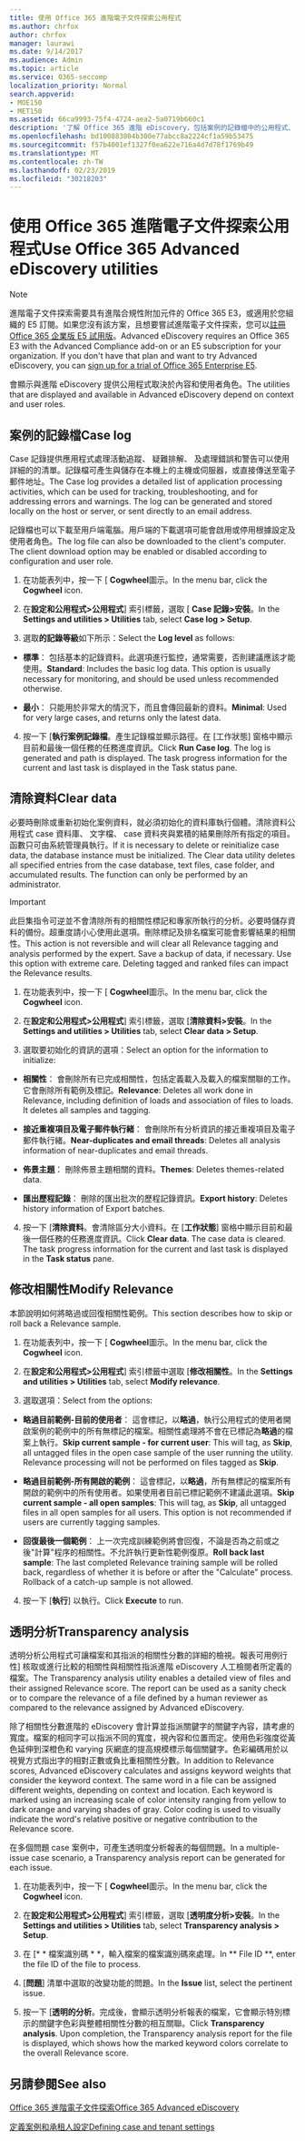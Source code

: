 ```yaml
---
title: 使用 Office 365 進階電子文件探索公用程式
ms.author: chrfox
author: chrfox
manager: laurawi
ms.date: 9/14/2017
ms.audience: Admin
ms.topic: article
ms.service: O365-seccomp
localization_priority: Normal
search.appverid:
- MOE150
- MET150
ms.assetid: 66ca9993-75f4-4724-aea2-5a0719b660c1
description: '了解 Office 365 進階 eDiscovery，包括案例的記錄檔中的公用程式、 清除資料、 處理錯誤、 修改相關性及透明度分析。  '
ms.openlocfilehash: bd100883804b300e77abcc8a2224cf1a59b53475
ms.sourcegitcommit: f57b4001ef1327f0ea622e716a4d7d78f1769b49
ms.translationtype: MT
ms.contentlocale: zh-TW
ms.lasthandoff: 02/23/2019
ms.locfileid: "30218203"
---
```

# <a name="use-office-365-advanced-ediscovery-utilities"></a><span data-ttu-id="0c456-103">使用 Office 365 進階電子文件探索公用程式</span><span class="sxs-lookup"><span data-stu-id="0c456-103">Use Office 365 Advanced eDiscovery utilities</span></span>

> [!NOTE]
> <span data-ttu-id="0c456-p101">進階電子文件探索需要具有進階合規性附加元件的 Office 365 E3，或適用於您組織的 E5 訂閱。如果您沒有該方案，且想要嘗試進階電子文件探索，您可以[註冊 Office 365 企業版 E5 試用版](https://go.microsoft.com/fwlink/p/?LinkID=698279)。</span><span class="sxs-lookup"><span data-stu-id="0c456-p101">Advanced eDiscovery requires an Office 365 E3 with the Advanced Compliance add-on or an E5 subscription for your organization. If you don't have that plan and want to try Advanced eDiscovery, you can [sign up for a trial of Office 365 Enterprise E5](https://go.microsoft.com/fwlink/p/?LinkID=698279).</span></span> 
  
<span data-ttu-id="0c456-106">會顯示與進階 eDiscovery 提供公用程式取決於內容和使用者角色。</span><span class="sxs-lookup"><span data-stu-id="0c456-106">The utilities that are displayed and available in Advanced eDiscovery depend on context and user roles.</span></span>
  
## <a name="case-log"></a><span data-ttu-id="0c456-107">案例的記錄檔</span><span class="sxs-lookup"><span data-stu-id="0c456-107">Case log</span></span>

<span data-ttu-id="0c456-p102">Case 記錄提供應用程式處理活動追蹤、 疑難排解、 及處理錯誤和警告可以使用詳細的的清單。記錄檔可產生與儲存在本機上的主機或伺服器，或直接傳送至電子郵件地址。</span><span class="sxs-lookup"><span data-stu-id="0c456-p102">The Case log provides a detailed list of application processing activities, which can be used for tracking, troubleshooting, and for addressing errors and warnings. The log can be generated and stored locally on the host or server, or sent directly to an email address.</span></span>
  
<span data-ttu-id="0c456-p103">記錄檔也可以下載至用戶端電腦。用戶端的下載選項可能會啟用或停用根據設定及使用者角色。</span><span class="sxs-lookup"><span data-stu-id="0c456-p103">The log file can also be downloaded to the client's computer. The client download option may be enabled or disabled according to configuration and user role.</span></span>
  
1. <span data-ttu-id="0c456-112">在功能表列中，按一下 [ **Cogwheel**圖示。</span><span class="sxs-lookup"><span data-stu-id="0c456-112">In the menu bar, click the **Cogwheel** icon.</span></span> 
    
2. <span data-ttu-id="0c456-113">在**設定和公用程式\>公用程式**] 索引標籤，選取 [ **Case 記錄\>安裝**。</span><span class="sxs-lookup"><span data-stu-id="0c456-113">In the **Settings and utilities \> Utilities** tab, select **Case log \> Setup**.</span></span>
    
3. <span data-ttu-id="0c456-114">選取**的記錄等級**如下所示：</span><span class="sxs-lookup"><span data-stu-id="0c456-114">Select the **Log level** as follows:</span></span> 
    
  - <span data-ttu-id="0c456-p104">**標準**： 包括基本的記錄資料。此選項進行監控，通常需要，否則建議應該才能使用。</span><span class="sxs-lookup"><span data-stu-id="0c456-p104">**Standard**: Includes the basic log data. This option is usually necessary for monitoring, and should be used unless recommended otherwise.</span></span>
    
  - <span data-ttu-id="0c456-117">**最小**： 只能用於非常大的情況下，而且會傳回最新的資料。</span><span class="sxs-lookup"><span data-stu-id="0c456-117">**Minimal**: Used for very large cases, and returns only the latest data.</span></span>
    
4. <span data-ttu-id="0c456-p105">按一下 [**執行案例記錄檔**。產生記錄檔並顯示路徑。在 [工作狀態] 窗格中顯示目前和最後一個任務的任務進度資訊。</span><span class="sxs-lookup"><span data-stu-id="0c456-p105">Click **Run Case log**. The log is generated and path is displayed. The task progress information for the current and last task is displayed in the Task status pane.</span></span>
    
## <a name="clear-data"></a><span data-ttu-id="0c456-121">清除資料</span><span class="sxs-lookup"><span data-stu-id="0c456-121">Clear data</span></span>

<span data-ttu-id="0c456-p106">必要時刪除或重新初始化案例資料，就必須初始化的資料庫執行個體。清除資料公用程式 case 資料庫、 文字檔、 case 資料夾與累積的結果刪除所有指定的項目。函數只可由系統管理員執行。</span><span class="sxs-lookup"><span data-stu-id="0c456-p106">If it is necessary to delete or reinitialize case data, the database instance must be initialized. The Clear data utility deletes all specified entries from the case database, text files, case folder, and accumulated results. The function can only be performed by an administrator.</span></span>
  
> [!IMPORTANT]
> <span data-ttu-id="0c456-p107">此巨集指令可逆並不會清除所有的相關性標記和專家所執行的分析。必要時儲存資料的備份。超重度請小心使用此選項。刪除標記及排名檔案可能會影響結果的相關性。</span><span class="sxs-lookup"><span data-stu-id="0c456-p107">This action is not reversible and will clear all Relevance tagging and analysis performed by the expert. Save a backup of data, if necessary. Use this option with extreme care. Deleting tagged and ranked files can impact the Relevance results.</span></span> 
  
1. <span data-ttu-id="0c456-129">在功能表列中，按一下 [ **Cogwheel**圖示。</span><span class="sxs-lookup"><span data-stu-id="0c456-129">In the menu bar, click the **Cogwheel** icon.</span></span> 
    
2. <span data-ttu-id="0c456-130">在**設定和公用程式\>公用程式**] 索引標籤，選取 [**清除資料\>安裝**。</span><span class="sxs-lookup"><span data-stu-id="0c456-130">In the **Settings and utilities \> Utilities** tab, select **Clear data \> Setup**.</span></span>
    
3. <span data-ttu-id="0c456-131">選取要初始化的資訊的選項：</span><span class="sxs-lookup"><span data-stu-id="0c456-131">Select an option for the information to initialize:</span></span>
    
  - <span data-ttu-id="0c456-p108">**相關性**： 會刪除所有已完成相關性，包括定義載入及載入的檔案關聯的工作。它會刪除所有範例及標記。</span><span class="sxs-lookup"><span data-stu-id="0c456-p108">**Relevance**: Deletes all work done in Relevance, including definition of loads and association of files to loads. It deletes all samples and tagging.</span></span>
    
  - <span data-ttu-id="0c456-134">**接近重複項目及電子郵件執行緒**： 會刪除所有分析資訊的接近重複項目及電子郵件執行緒。</span><span class="sxs-lookup"><span data-stu-id="0c456-134">**Near-duplicates and email threads**: Deletes all analysis information of near-duplicates and email threads.</span></span>
    
  - <span data-ttu-id="0c456-135">**佈景主題**： 刪除佈景主題相關的資料。</span><span class="sxs-lookup"><span data-stu-id="0c456-135">**Themes**: Deletes themes-related data.</span></span>
    
  - <span data-ttu-id="0c456-136">**匯出歷程記錄**： 刪除的匯出批次的歷程記錄資訊。</span><span class="sxs-lookup"><span data-stu-id="0c456-136">**Export history**: Deletes history information of Export batches.</span></span>
    
4. <span data-ttu-id="0c456-p109">按一下 [**清除資料**。會清除區分大小資料。在 [**工作狀態**] 窗格中顯示目前和最後一個任務的任務進度資訊。</span><span class="sxs-lookup"><span data-stu-id="0c456-p109">Click **Clear data**. The case data is cleared. The task progress information for the current and last task is displayed in the **Task status** pane.</span></span> 
    
## <a name="modify-relevance"></a><span data-ttu-id="0c456-140">修改相關性</span><span class="sxs-lookup"><span data-stu-id="0c456-140">Modify Relevance</span></span>

<span data-ttu-id="0c456-141">本節說明如何將略過或回復相關性範例。</span><span class="sxs-lookup"><span data-stu-id="0c456-141">This section describes how to skip or roll back a Relevance sample.</span></span>
  
1. <span data-ttu-id="0c456-142">在功能表列中，按一下 [ **Cogwheel**圖示。</span><span class="sxs-lookup"><span data-stu-id="0c456-142">In the menu bar, click the **Cogwheel** icon.</span></span> 
    
2. <span data-ttu-id="0c456-143">在**設定和公用程式\>公用程式**] 索引標籤中選取 [**修改相關性**。</span><span class="sxs-lookup"><span data-stu-id="0c456-143">In the **Settings and utilities \> Utilities** tab, select **Modify relevance**.</span></span>
    
3. <span data-ttu-id="0c456-144">選取選項：</span><span class="sxs-lookup"><span data-stu-id="0c456-144">Select from the options:</span></span> 
    
  - <span data-ttu-id="0c456-p110">**略過目前範例-目前的使用者**： 這會標記，以**略過**，執行公用程式的使用者開啟案例的範例中的所有無標記的檔案。相關性處理將不會在已標記為**略過**的檔案上執行。</span><span class="sxs-lookup"><span data-stu-id="0c456-p110">**Skip current sample - for current user**: This will tag, as **Skip**, all untagged files in the open case sample of the user running the utility. Relevance processing will not be performed on files tagged as **Skip**.</span></span>
    
  - <span data-ttu-id="0c456-p111">**略過目前範例-所有開啟的範例**： 這會標記，以**略過**，所有無標記的檔案所有開啟的範例中的所有使用者。如果使用者目前已標記範例不建議此選項。</span><span class="sxs-lookup"><span data-stu-id="0c456-p111">**Skip current sample - all open samples**: This will tag, as **Skip**, all untagged files in all open samples for all users. This option is not recommended if users are currently tagging samples.</span></span>
    
  - <span data-ttu-id="0c456-p112">**回復最後一個範例**： 上一次完成訓練範例將會回復，不論是否為之前或之後"計算"程序的相關性。不允許執行更新性範例復原。</span><span class="sxs-lookup"><span data-stu-id="0c456-p112">**Roll back last sample**: The last completed Relevance training sample will be rolled back, regardless of whether it is before or after the "Calculate" process. Rollback of a catch-up sample is not allowed.</span></span>
    
4. <span data-ttu-id="0c456-151">按一下 [**執行**] 以執行。</span><span class="sxs-lookup"><span data-stu-id="0c456-151">Click **Execute** to run.</span></span> 
    
## <a name="transparency-analysis"></a><span data-ttu-id="0c456-152">透明分析</span><span class="sxs-lookup"><span data-stu-id="0c456-152">Transparency analysis</span></span>

<span data-ttu-id="0c456-p113">透明分析公用程式可讓檔案和其指派的相關性分數的詳細的檢視。報表可用例行性] 核取或進行比較的相關性與相關性指派進階 eDiscovery 人工檢閱者所定義的檔案。</span><span class="sxs-lookup"><span data-stu-id="0c456-p113">The Transparency analysis utility enables a detailed view of files and their assigned Relevance score. The report can be used as a sanity check or to compare the relevance of a file defined by a human reviewer as compared to the relevance assigned by Advanced eDiscovery.</span></span> 
  
<span data-ttu-id="0c456-p114">除了相關性分數進階的 eDiscovery 會計算並指派關鍵字的關鍵字內容，請考慮的寬度。檔案的相同字可以指派不同的寬度，視內容和位置而定。使用色彩強度從黃色延伸到深橙色和 varying 灰網底的提高規模標示每個關鍵字。色彩編碼用於以視覺方式指出字的相對正數或負比重相關性分數。</span><span class="sxs-lookup"><span data-stu-id="0c456-p114">In addition to Relevance scores, Advanced eDiscovery calculates and assigns keyword weights that consider the keyword context. The same word in a file can be assigned different weights, depending on context and location. Each keyword is marked using an increasing scale of color intensity ranging from yellow to dark orange and varying shades of gray. Color coding is used to visually indicate the word's relative positive or negative contribution to the Relevance score.</span></span> 
  
<span data-ttu-id="0c456-159">在多個問題 case 案例中，可產生透明度分析報表的每個問題。</span><span class="sxs-lookup"><span data-stu-id="0c456-159">In a multiple-issue case scenario, a Transparency analysis report can be generated for each issue.</span></span>
  
1. <span data-ttu-id="0c456-160">在功能表列中，按一下 [ **Cogwheel**圖示。</span><span class="sxs-lookup"><span data-stu-id="0c456-160">In the menu bar, click the **Cogwheel** icon.</span></span> 
    
2. <span data-ttu-id="0c456-161">在**設定和公用程式\>公用程式**] 索引標籤，選取 [**透明度分析\>安裝**。</span><span class="sxs-lookup"><span data-stu-id="0c456-161">In the **Settings and utilities \> Utilities** tab, select **Transparency analysis \> Setup**.</span></span>
    
3. <span data-ttu-id="0c456-162">在 [\* \* 檔案識別碼 \* \*，輸入檔案的檔案識別碼來處理。</span><span class="sxs-lookup"><span data-stu-id="0c456-162">In \*\* File ID \*\*, enter the file ID of the file to process.</span></span>
    
4. <span data-ttu-id="0c456-163">[**問題**] 清單中選取的改變功能的問題。</span><span class="sxs-lookup"><span data-stu-id="0c456-163">In the **Issue** list, select the pertinent issue.</span></span> 
    
5. <span data-ttu-id="0c456-p115">按一下 [**透明的分析**。完成後，會顯示透明分析報表的檔案，它會顯示特別標示的關鍵字色彩與整體相關性分數的相互關聯。</span><span class="sxs-lookup"><span data-stu-id="0c456-p115">Click **Transparency analysis**. Upon completion, the Transparency analysis report for the file is displayed, which shows how the marked keyword colors correlate to the overall Relevance score.</span></span>
    
## <a name="see-also"></a><span data-ttu-id="0c456-166">另請參閱</span><span class="sxs-lookup"><span data-stu-id="0c456-166">See also</span></span>

[<span data-ttu-id="0c456-167">Office 365 進階電子文件探索</span><span class="sxs-lookup"><span data-stu-id="0c456-167">Office 365 Advanced eDiscovery</span></span>](office-365-advanced-ediscovery.md)
  
[<span data-ttu-id="0c456-168">定義案例和承租人設定</span><span class="sxs-lookup"><span data-stu-id="0c456-168">Defining case and tenant settings</span></span>](define-case-and-tenant-settings-in-advanced-ediscovery.md)

